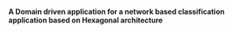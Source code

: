 **A Domain driven application for a network based classification application based on Hexagonal architecture**
